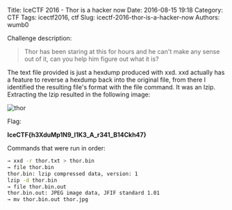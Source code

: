 Title: IceCTF 2016 - Thor is a hacker now
Date: 2016-08-15 19:18
Category: CTF
Tags: icectf2016, ctf
Slug: icectf-2016-thor-is-a-hacker-now
Authors: wumb0

Challenge description:
> Thor has been staring at this for hours and he can't make any sense out of it, can you help him figure out what it is?

The text file provided is just a hexdump produced with xxd. xxd actually has a feature to reverse a hexdump back into the original file, from there I identified the resulting file's format with the file command. It was an lzip. Extracting the lzip resulted in the following image:

![thor]({filename}/images/icectf/thor.jpg)

Flag: 

**IceCTF{h3XduMp1N9_l1K3_A_r341_B14Ckh47}**

Commands that were run in order:

```bash
→ xxd -r thor.txt > thor.bin
→ file thor.bin
thor.bin: lzip compressed data, version: 1
lzip -d thor.bin
→ file thor.bin.out
thor.bin.out: JPEG image data, JFIF standard 1.01
→ mv thor.bin.out thor.jpg
```
